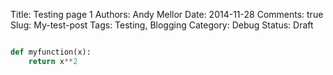 Title: Testing page 1
Authors: Andy Mellor
Date: 2014-11-28
Comments: true
Slug: My-test-post
Tags: Testing, Blogging
Category: Debug
Status: Draft


``` python

def myfunction(x):
	return x**2
```